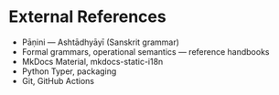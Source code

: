 # External References

- Pāṇini — Ashtādhyāyī (Sanskrit grammar)
- Formal grammars, operational semantics — reference handbooks
- MkDocs Material, mkdocs-static-i18n
- Python Typer, packaging
- Git, GitHub Actions
